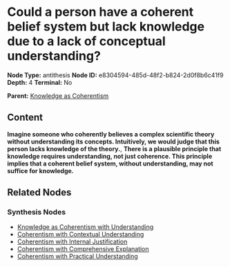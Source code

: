 # Could a person have a coherent belief system but lack knowledge due to a lack of conceptual understanding?

**Node Type:** antithesis
**Node ID:** e8304594-485d-48f2-b824-2d0f8b6c41f9
**Depth:** 4
**Terminal:** No

**Parent:** [Knowledge as Coherentism](knowledge-as-coherentism-synthesis-2b5ab475-7731-47aa-87e2-6e85b0c689d5.md)

## Content

**Imagine someone who coherently believes a complex scientific theory without understanding its concepts. Intuitively, we would judge that this person lacks knowledge of the theory.**, **There is a plausible principle that knowledge requires understanding, not just coherence. This principle implies that a coherent belief system, without understanding, may not suffice for knowledge.**

## Related Nodes

### Synthesis Nodes

- [Knowledge as Coherentism with Understanding](knowledge-as-coherentism-with-understanding-synthesis-a8795edd-b75a-4f0f-8cd3-07bf4706c179.md)
- [Coherentism with Contextual Understanding](coherentism-with-contextual-understanding-synthesis-4f5ba6a7-62e7-459d-a44e-ca259cbb21c5.md)
- [Coherentism with Internal Justification](coherentism-with-internal-justification-synthesis-cae53523-5081-477f-85b2-7df5e6edfd2b.md)
- [Coherentism with Comprehensive Explanation](coherentism-with-comprehensive-explanation-synthesis-7894c012-98c5-4980-9336-7417d397f536.md)
- [Coherentism with Practical Understanding](coherentism-with-practical-understanding-synthesis-6edc74c2-8a34-4e73-8d96-9e16b8d5dbc4.md)
